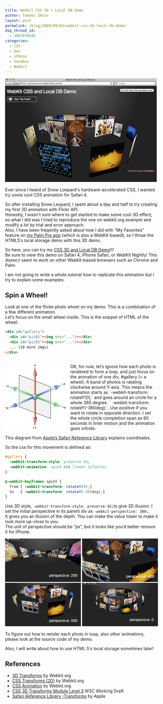 ```yaml
---
title: Webkit CSS 3D + Local DB Demo
author: Tomomi Imura
layout: post
permalink: /blog/2009/09/03/webkit-css-3d-local-db-demo/
dsq_thread_id:
  - 2067976836
categories:
  - CSS
  - Dev
  - iPhone
  - Sandbox
  - WebKit
---
```

![css 3D screenshot][1]

Ever since I heard of Snow Loepard's hardware-accelerated CSS, I wanted try some cool CSS animation for Safari 4.

So after installing Snow Leopard, I spent about a day and half to try creating my first 3D animation with Flickr API.  
Honestly, I wasn't sure where to get started to make some cool 3D effect, so what I did was I tried to reproduce the one on webkit.org example and modify a lot by trial and error approach.  
Also, I have been freqently asked about how I did with &#8220;My Favorites&#8221; feature on [my Palm Pre app][2] (which is also a WebKit-based), so I throw the HTML5&#8242;s local storage demo with this 3D demo. 

So here, you can try my <a href="http://girliemac.com/sandbox/flickr_3d.html" target="_blank">CSS 3D and Local DB Demo</a>!!!  
Be sure to view this demo on Safari 4, iPhone Safari, or WebKit Nightly! This doesn;t seem to work on other Webkit-based browsers such as Chrome and Palm. 

I am not going to write a whole tutorial how to replicate this animation but I try to explain some examples.

## Spin a Wheel!

Look at one of the flicke photo wheel on my demo. This is a combination of a few different animation.  
Let&#8217;s focus on the small wheel inside. This is the snippet of HTML of the wheel:

```html
<div id="gallery">
  <div id="pic01"><img src="..."/></div>
  <div id="pic02"><img src="..."/></div>
  ... (10 more imgs)
</div>	
	
```

<img src="/assets/images/wp-content/misc/coordinate.png" alt="3D Cood" align="left" />  
OK, for now, let&#8217;s ignore how each photo is rendered to form a loop, and just focus on the animation of one div, #gallery (= a wheel). A band of photos is ratating clockwise around Y-axis.  
This means the animation starts as `-webkit-transform: rotateY(0);` and goes around an circle for a whole 360 degree. ` -webkit-transform: rotateY(-360deg);`.  
Use positive if you want to rotate in opposite direction.  
I set the whole circle completion span as 60 seconds in linier motion and the animation goes infinite. 

This diagram from <a href="http://developer.apple.com/safari/library/documentation/InternetWeb/Conceptual/SafariVisualEffectsProgGuide/Transforms/Transforms.html" target="_blank">Apple&#8217;s Safari Reference Library</a> explains coordinates.

So the css for this movement is defined as:

```css
#gallery {
  -webkit-transform-style: preserve-3d;
  -webkit-animation: spinY 60s linear infinite; 
}
```

```css
@-webkit-keyframes spinY {
  from { -webkit-transform: rotateY(0);}
  to   { -webkit-transform: rotateY(-360deg);}
}
```

Use 3D style, `-webkit-transform-style: preserve-3d;`to give 3D illusion. I set the initial perspective in its parent div as `-webkit-perspective: 380;`.  
It gives you an illusion of the depth. You can make the value lower to make it look more up-close to you.  
The unit of perspective should be &#8220;px&#8221;, but it looks like you&#8217;d better remove it for iPhone.

![perspective 200][3] ![perspective 400][4]  
![perspective 500][5] ![perspective 0][6]

To figure out how to render each photo in loop, also other animations, please look at the source code of my demo.

Also, I will write about how to use HTML 5&#8242;s local storage sometimes later!

## References

*   <a href="http://webkit.org/blog/386/3d-transforms/" target="_blank">3D Transforms</a> by Webkit.org
*   <a href="http://webkit.org/blog/130/css-transforms/" target="_blank">CSS Transforms (2D)</a> by Webkit.org
*   <a href="http://webkit.org/blog/138/css-animation/" target="_blank">CSS Animation</a> by Webkit.org
*   <a href="http://www.w3.org/TR/css3-3d-transforms/" target="_blank">CSS 3D Transforms Module Level 3</a> W3C Working Draft
*   <a href="http://developer.apple.com/safari/library/documentation/InternetWeb/Conceptual/SafariVisualEffectsProgGuide/Transforms/Transforms.html" target="_blank">Safari Reference Library -Transforms</a> by Apple

 [1]: /assets/images/wp-content/misc/css3d.jpg
 [2]: http://girliemac.com/blog/2009/08/29/pretty-cute-suite-another-cute-app-for-pre-from-me/
 [3]: /assets/images/wp-content/misc/css3d_pers200.png
 [4]: /assets/images/wp-content/misc/css3d_pers400.png
 [5]: /assets/images/wp-content/misc/css3d_pers500.png
 [6]: /assets/images/wp-content/misc/css3d_pers0.png